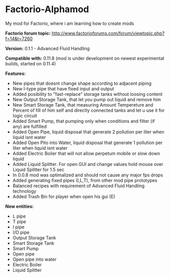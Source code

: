 Factorio-Alphamod
=================

My mod for Factorio, where i am learning how to create mods
               
**Factorio forum topic:** http://www.factorioforums.com/forum/viewtopic.php?f=14&t=7260

**Version:** 0.1.1 - Advanced Fluid Handling

**Compatible with:** 0.11.8 (mod is under development on newest experimental builds, started on 0.11.4)

**Features:**

* New pipes that doesnt change shape according to adjacent piping
* New I-type pipe that have fixed input and output
* Added posibility to "fast-replace" storage tanks without loosing content
* New Output Storage Tank, that let you pump out liquid and remove him 
* New Smart Storage Tank, that measuring Amount Tempereture and Percent of fill of him self and directly connected tanks and let u use it for logic circuit
* Added Smart Pump, that pumping only when conditions and filter (if any) are fulfilled
* Added Open Pipe, liquid disposal that generate 2 pollution per liter when liquid isnt water
* Added Open Pito into Water, liquid disposal that generate 1 pollution per liter when liquid isnt water
* Added Electric Boiler that will not allow perpetum mobile or slow down liquid
* Added Liquid Splitter. For open GUI and change values hold mouse over Liquid Splitter for 1.5 sec
* In 0.0.8 mod was optimalized and should not cause any major fps drops
* Added generating fixed pipes (I,L,T), from other mod pipe prototypes 
* Balanced recipes with requirement of Advanced Fluid Handling technology
* Added Trash Bin for player when open his gui (E)

**New entities:**

* L pipe
* T pipe
* I pipe
* I/O pipe  
* Output Storage Tank
* Smart Storage Tank
* Smart Pump
* Open pipe
* Open pipe into water
* Electric Boiler
* Liquid Splitter
